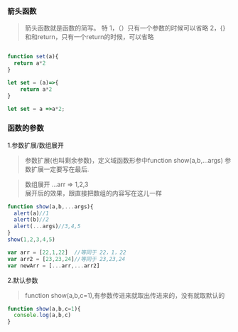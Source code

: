 ### 箭头函数
>箭头函数就是函数的简写。
特
1，（）只有一个参数的时候可以省略
2，{}和和return，只有一个return的时候，可以省略


```js

function set(a){
  return a*2  
}  

let set = (a)=>{
	return a*2
}

let set = a =>a*2;

```

### 函数的参数
1.参数扩展/数组展开
>参数扩展(也叫剩余参数)，定义域函数形参中function show(a,b,...args)
参数扩展一定要写在最后.

>数组展开
  ...arr    =>    1,2,3  
  展开后的效果，跟直接把数组的内容写在这儿一样

```js
function show(a,b,...args){
  alert(a)//1
  alert(b)//2
  alert(...args)//3,4,5
}
show(1,2,3,4,5)

var arr = [22,1,22]  //等同于 22，1，22
var arr2 = [23,23,24]//等同于 23,23,24
var newArr = [...arr,...arr2]
```

2.默认参数
>function show(a,b,c=1),有参数传进来就取出传进来的，没有就取默认的
```js
function show(a,b,c=1){
  console.log(a,b,c)
}
```

